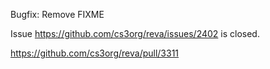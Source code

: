 Bugfix: Remove FIXME

Issue https://github.com/cs3org/reva/issues/2402 is closed.

https://github.com/cs3org/reva/pull/3311
